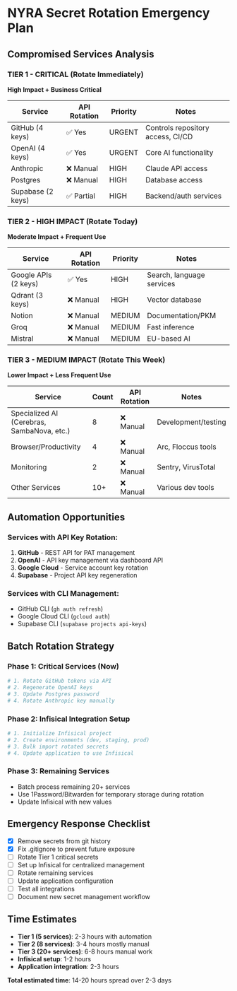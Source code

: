 # NYRA Secret Rotation Emergency Plan

## Compromised Services Analysis

### TIER 1 - CRITICAL (Rotate Immediately)
**High Impact + Business Critical**

| Service | API Rotation | Priority | Notes |
|---------|-------------|----------|-------|
| GitHub (4 keys) | ✅ Yes | URGENT | Controls repository access, CI/CD |
| OpenAI (4 keys) | ✅ Yes | URGENT | Core AI functionality |
| Anthropic | ❌ Manual | HIGH | Claude API access |
| Postgres | ❌ Manual | HIGH | Database access |
| Supabase (2 keys) | ✅ Partial | HIGH | Backend/auth services |

### TIER 2 - HIGH IMPACT (Rotate Today)
**Moderate Impact + Frequent Use**

| Service | API Rotation | Priority | Notes |
|---------|-------------|----------|-------|
| Google APIs (2 keys) | ✅ Yes | HIGH | Search, language services |
| Qdrant (3 keys) | ❌ Manual | HIGH | Vector database |
| Notion | ❌ Manual | MEDIUM | Documentation/PKM |
| Groq | ❌ Manual | MEDIUM | Fast inference |
| Mistral | ❌ Manual | MEDIUM | EU-based AI |

### TIER 3 - MEDIUM IMPACT (Rotate This Week)
**Lower Impact + Less Frequent Use**

| Service | Count | API Rotation | Notes |
|---------|-------|-------------|-------|
| Specialized AI (Cerebras, SambaNova, etc.) | 8 | ❌ Manual | Development/testing |
| Browser/Productivity | 4 | ❌ Manual | Arc, Floccus tools |
| Monitoring | 2 | ❌ Manual | Sentry, VirusTotal |
| Other Services | 10+ | ❌ Manual | Various dev tools |

## Automation Opportunities

### Services with API Key Rotation:
1. **GitHub** - REST API for PAT management
2. **OpenAI** - API key management via dashboard API
3. **Google Cloud** - Service account key rotation
4. **Supabase** - Project API key regeneration

### Services with CLI Management:
- GitHub CLI (`gh auth refresh`)
- Google Cloud CLI (`gcloud auth`)
- Supabase CLI (`supabase projects api-keys`)

## Batch Rotation Strategy

### Phase 1: Critical Services (Now)
```bash
# 1. Rotate GitHub tokens via API
# 2. Regenerate OpenAI keys  
# 3. Update Postgres password
# 4. Rotate Anthropic key manually
```

### Phase 2: Infisical Integration Setup
```bash
# 1. Initialize Infisical project
# 2. Create environments (dev, staging, prod)
# 3. Bulk import rotated secrets
# 4. Update application to use Infisical
```

### Phase 3: Remaining Services
- Batch process remaining 20+ services
- Use 1Password/Bitwarden for temporary storage during rotation
- Update Infisical with new values

## Emergency Response Checklist

- [x] Remove secrets from git history
- [x] Fix .gitignore to prevent future exposure
- [ ] Rotate Tier 1 critical secrets
- [ ] Set up Infisical for centralized management
- [ ] Rotate remaining services
- [ ] Update application configuration
- [ ] Test all integrations
- [ ] Document new secret management workflow

## Time Estimates
- **Tier 1 (5 services)**: 2-3 hours with automation
- **Tier 2 (8 services)**: 3-4 hours mostly manual
- **Tier 3 (20+ services)**: 6-8 hours manual work
- **Infisical setup**: 1-2 hours
- **Application integration**: 2-3 hours

**Total estimated time**: 14-20 hours spread over 2-3 days